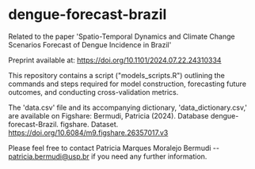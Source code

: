 # dengue-forecast-brazil
Related to the paper 'Spatio-Temporal Dynamics and Climate Change Scenarios Forecast of Dengue Incidence in Brazil'

Preprint available at: https://doi.org/10.1101/2024.07.22.24310334

This repository contains a script ("models_scripts.R") outlining the commands and steps required for model construction, forecasting future outcomes, and conducting cross-validation metrics.

The 'data.csv' file and its accompanying dictionary, 'data_dictionary.csv,' are available on Figshare: Bermudi, Patricia (2024). Database dengue-forecast-Brazil. figshare. Dataset. https://doi.org/10.6084/m9.figshare.26357017.v3

Please feel free to contact Patricia Marques Moralejo Bermudi -- patricia.bermudi@usp.br if you need any further information.


